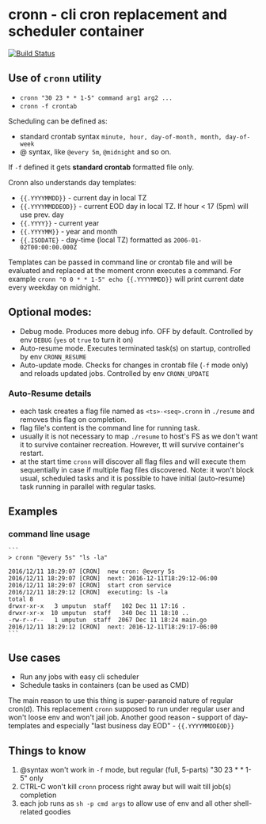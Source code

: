 # cronn - cli cron replacement and scheduler container

[![Build Status](https://github.com/umputun/cronn/workflows/build/badge.svg)](https://github.com/umputun/cronn/actions)


## Use of `cronn` utility
 
- `cronn "30 23 * * 1-5" command arg1 arg2 ...`
- `cronn -f crontab`

Scheduling can be defined as:

- standard crontab syntax `minute, hour, day-of-month, month, day-of-week`
- @ syntax, like `@every 5m`, `@midnight`  and so on.

If `-f` defined it gets **standard crontab** formatted file only. 

Cronn also understands day templates:

- `{{.YYYYMMDD}}` - current day in local TZ
- `{{.YYYYMMDDEOD}}` - current EOD day in local TZ. If hour < 17 (5pm) will use prev. day
- `{{.YYYY}}` - current year
- `{{.YYYYMM}}` - year and month
- `{{.ISODATE}` - day-time (local TZ) formatted as `2006-01-02T00:00:00.000Z`

Templates can be passed in command line or crontab file and will be evaluated and replaced at the moment 
cronn executes a command. For example `cronn "0 0 * * 1-5" echo {{.YYYYMMDD}}` will print current date every 
weekday on midnight. 

 
## Optional modes:

- Debug mode. Produces more debug info. OFF by default. Controlled by env `DEBUG` (`yes` ot `true` to turn it on)
- Auto-resume mode. Executes terminated task(s) on startup, controlled by env `CRONN_RESUME`
- Auto-update mode. Checks for changes in crontab file (`-f` mode only) and reloads updated jobs. Controlled by env `CRONN_UPDATE`

### Auto-Resume details

- each task creates a flag file named as `<ts>-<seq>.cronn` in `./resume` and removes this flag on completion.
- flag file's content is the command line for running task.
- usually it is not necessary to map `./resume` to host's FS as we don't want it to survive container recreation. However, tt will survive container's restart.
- at the start time `cronn` will discover all flag files and will execute them sequentially in case if multiple flag files discovered. Note: it won't block usual, scheduled tasks and it is possible to have initial (auto-resume) task running in parallel with regular tasks.


## Examples

### command line usage

    ```
    > cronn "@every 5s" "ls -la"

    2016/12/11 18:29:07 [CRON]  new cron: @every 5s
    2016/12/11 18:29:07 [CRON]  next: 2016-12-11T18:29:12-06:00
    2016/12/11 18:29:07 [CRON]  start cron service
    2016/12/11 18:29:12 [CRON]  executing: ls -la
    total 8
    drwxr-xr-x   3 umputun  staff   102 Dec 11 17:16 .
    drwxr-xr-x  10 umputun  staff   340 Dec 11 18:10 ..
    -rw-r--r--   1 umputun  staff  2067 Dec 11 18:24 main.go
    2016/12/11 18:29:12 [CRON]  next: 2016-12-11T18:29:17-06:00
    ```

## Use cases

- Run any jobs with easy cli scheduler
- Schedule tasks in containers (can be used as CMD)

The main reason to use this thing is super-paranoid nature of regular cron(d).
This replacement `cronn` supposed to run under regular user and won't loose env and won't jail job.
 Another good reason - support of day-templates and especially "last business day EOD" - `{{.YYYYMMDDEOD}}`

## Things to know

1. @syntax won't work in `-f` mode, but regular (full, 5-parts) "30 23 * * 1-5" only
2. CTRL-C won't kill `cronn` process right away but will wait till job(s) completion
3. each job runs as `sh -p cmd args` to allow use of env and all other shell-related goodies
